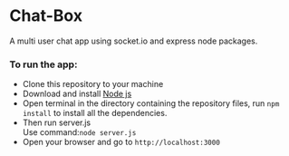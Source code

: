 # Chat-Box
A multi user chat app using socket.io and express node packages.

<h3>To run the app:</h3>
<ul>
  <li>Clone this repository to your machine</li>
  <li>Download and install <a href="https://nodejs.org/dist/v8.11.1/node-v8.11.1-x64.msi">Node js</a></li>
  <li>Open terminal in the directory containing the repository files, run <code>npm install</code> to install all the dependencies.</li>
  <li>Then run server.js <br>
      Use command:<code>node server.js</code>
  </li>
  <li>Open your browser and go to <code>http://localhost:3000</code></li>
</ul>
